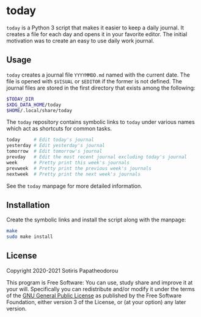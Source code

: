 <!-- SPDX-FileCopyrightText: 2020-2021 Sotiris Papatheodorou -->
<!-- SPDX-License-Identifier: GPL-3.0-or-later -->

# today

`today` is a Python 3 script that makes it easier to keep a daily journal. It
creates a file for each day and opens it in your favorite editor. The initial
motivation was to create an easy to use daily work journal.



## Usage

`today` creates a journal file `YYYYMMDD.md` named with the current date. The
file is opened with `$VISUAL` or `$EDITOR` if the former is not defined. The
journal files are stored in the first directory that exists among the
following:

``` bash
$TODAY_DIR
$XDG_DATA_HOME/today
$HOME/.local/share/today
```

The `today` repository contains symbolic links to `today` under various names
which act as shortcuts for common tasks.

``` bash
today     # Edit today's journal
yesterday # Edit yesterday's journal
tomorrow  # Edit tomorrow's journal
prevday   # Edit the most recent journal excluding today's journal
week      # Pretty print this week's journals
prevweek  # Pretty print the previous week's journals
nextweek  # Pretty print the next week's journals
```

See the `today` manpage for more detailed information.



## Installation

Create the symbolic links and install the script along with the manpage:

``` bash
make
sudo make install
```



## License

Copyright 2020-2021 Sotiris Papatheodorou

This program is Free Software: You can use, study share and improve it at your
will. Specifically you can redistribute and/or modify it under the terms of the
[GNU General Public License](https://www.gnu.org/licenses/gpl.html) as
published by the Free Software Foundation, either version 3 of the License, or
(at your option) any later version.


